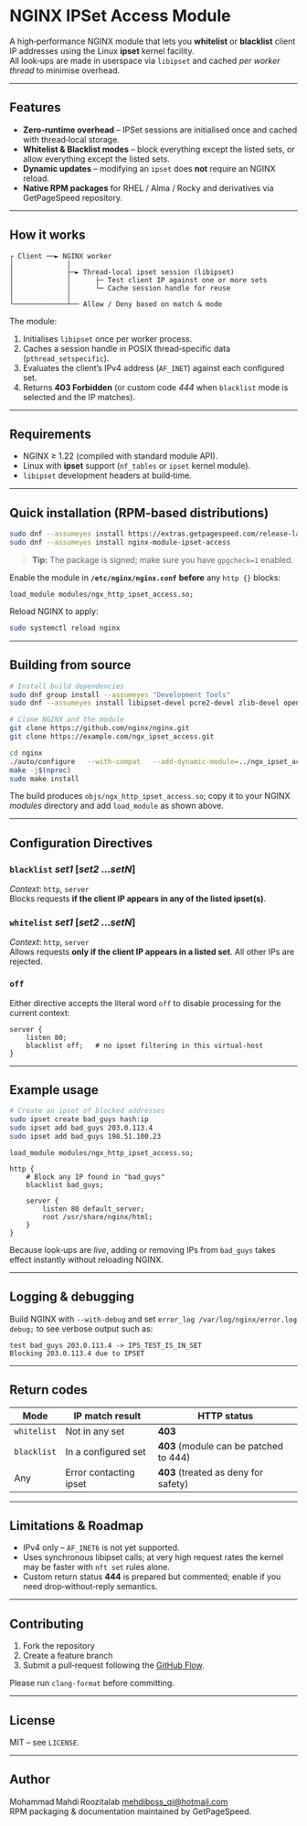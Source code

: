 # NGINX IPSet Access Module

A high‑performance NGINX module that lets you **whitelist** or **blacklist** client IP addresses using the Linux **ipset** kernel facility.  
All look‑ups are made in userspace via `libipset` and cached *per worker thread* to minimise overhead.

---

## Features

* **Zero‑runtime overhead** – IPSet sessions are initialised once and cached with thread‑local storage.  
* **Whitelist & Blacklist modes** – block everything except the listed sets, or allow everything except the listed sets.  
* **Dynamic updates** – modifying an `ipset` does **not** require an NGINX reload.  
* **Native RPM packages** for RHEL / Alma / Rocky and derivatives via GetPageSpeed repository.

---

## How it works

```text
┌ Client ──► NGINX worker
│             │
│             ├─► Thread‑local ipset session (libipset)
│             │      ├─ Test client IP against one or more sets
│             │      └─ Cache session handle for reuse
│             │
└─────────────┴── Allow / Deny based on match & mode
```

The module:

1. Initialises `libipset` once per worker process.  
2. Caches a session handle in POSIX thread‑specific data (`pthread_setspecific`).  
3. Evaluates the client’s IPv4 address (`AF_INET`) against each configured set.  
4. Returns **403 Forbidden** (or custom code *444* when `blacklist` mode is selected and the IP matches).

---

## Requirements

* NGINX ≥ 1.22 (compiled with standard module API).  
* Linux with **ipset** support (`nf_tables` or `ipset` kernel module).  
* `libipset` development headers at build‑time.

---

## Quick installation (RPM‑based distributions)

```bash
sudo dnf --assumeyes install https://extras.getpagespeed.com/release-latest.rpm
sudo dnf --assumeyes install nginx-module-ipset-access
```

> **Tip:** The package is signed; make sure you have `gpgcheck=1` enabled.

Enable the module in **`/etc/nginx/nginx.conf`** **before** any `http {}` blocks:

```nginx
load_module modules/ngx_http_ipset_access.so;
```

Reload NGINX to apply:

```bash
sudo systemctl reload nginx
```

---

## Building from source

```bash
# Install build dependencies
sudo dnf group install --assumeyes "Development Tools"
sudo dnf --assumeyes install libipset-devel pcre2-devel zlib-devel openssl-devel

# Clone NGINX and the module
git clone https://github.com/nginx/nginx.git
git clone https://example.com/ngx_ipset_access.git

cd nginx
./auto/configure   --with-compat   --add-dynamic-module=../ngx_ipset_access
make -j$(nproc)
sudo make install
```

The build produces `objs/ngx_http_ipset_access.so`; copy it to your NGINX *modules* directory and add `load_module` as shown above.

---

## Configuration Directives

### `blacklist` *set1* [*set2* …*setN*]

*Context*: `http`, `server`  
Blocks requests **if the client IP appears in **any** of the listed ipset(s)**.

### `whitelist` *set1* [*set2* …*setN*]

*Context*: `http`, `server`  
Allows requests **only if the client IP appears in a listed set**. All other IPs are rejected.

### `off`

Either directive accepts the literal word `off` to disable processing for the current context:

```nginx
server {
    listen 80;
    blacklist off;   # no ipset filtering in this virtual‑host
}
```

---

## Example usage

```bash
# Create an ipset of blocked addresses
sudo ipset create bad_guys hash:ip
sudo ipset add bad_guys 203.0.113.4
sudo ipset add bad_guys 198.51.100.23
```

```nginx
load_module modules/ngx_http_ipset_access.so;

http {
    # Block any IP found in "bad_guys"
    blacklist bad_guys;

    server {
        listen 80 default_server;
        root /usr/share/nginx/html;
    }
}
```

Because look‑ups are *live*, adding or removing IPs from `bad_guys` takes effect instantly without reloading NGINX.

---

## Logging & debugging

Build NGINX with `--with-debug` and set `error_log /var/log/nginx/error.log debug;` to see verbose output such as:

```text
test bad_guys 203.0.113.4 -> IPS_TEST_IS_IN_SET
Blocking 203.0.113.4 due to IPSET
```

---

## Return codes

| Mode        | IP match result        | HTTP status |
|-------------|------------------------|-------------|
| `whitelist` | Not in any set         | **403** |
| `blacklist` | In a configured set    | **403** (module can be patched to 444) |
| Any         | Error contacting ipset | **403** (treated as deny for safety) |

---

## Limitations & Roadmap

* IPv4 only – `AF_INET6` is not yet supported.  
* Uses synchronous libipset calls; at very high request rates the kernel may be faster with `nft set` rules alone.  
* Custom return status **444** is prepared but commented; enable if you need drop‑without‑reply semantics.

---

## Contributing

1. Fork the repository  
2. Create a feature branch  
3. Submit a pull‑request following the [GitHub Flow](https://docs.github.com/en/get-started/quickstart/github-flow).

Please run `clang-format` before committing.

---

## License

MIT – see `LICENSE`.

---

## Author

Mohammad Mahdi Roozitalab <mehdiboss_qi@hotmail.com>  
RPM packaging & documentation maintained by GetPageSpeed.
